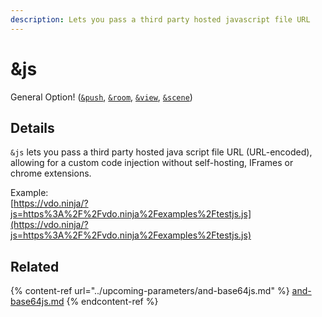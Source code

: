 ```yaml
---
description: Lets you pass a third party hosted javascript file URL
---
```


# \&js

General Option! ([`&push`](../../source-settings/push.md), [`&room`](../../general-settings/room.md), [`&view`](../view-parameters/view.md), [`&scene`](../view-parameters/scene.md))

## Details

`&js` lets you pass a third party hosted java script file URL (URL-encoded), allowing for a custom code injection without self-hosting, IFrames or chrome extensions.

Example:\
[https://vdo.ninja/?js=https%3A%2F%2Fvdo.ninja%2Fexamples%2Ftestjs.js](https://vdo.ninja/?js=https%3A%2F%2Fvdo.ninja%2Fexamples%2Ftestjs.js)

## Related

{% content-ref url="../upcoming-parameters/and-base64js.md" %}
[and-base64js.md](../upcoming-parameters/and-base64js.md)
{% endcontent-ref %}
